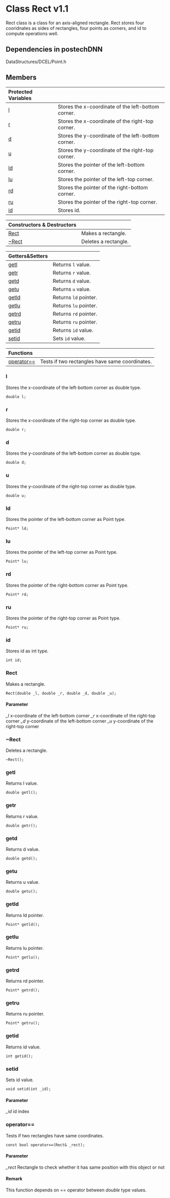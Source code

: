 # Class Rect v1.1
Rect class is a class for an axis-aligned rectangle.
Rect stores four cooridnates as sides of rectangles, four points as corners, and id to compute operations well.

## Dependencies in postechDNN
DataStructures/DCEL/Point.h

## Members
|Protected Variables||
|:---|:---|
|[l](#l)|Stores the x-coordinate of the left-bottom corner.|
|[r](#r)|Stores the x-coordinate of the right-top corner.|
|[d](#d)|Stores the y-coordinate of the left-bottom corner.|
|[u](#u)|Stores the y-coordinate of the right-top corner.|
|[ld](#ld)|Stores the pointer of the left-bottom corner.|
|[lu](#lu)|Stores the pointer of the left-top corner.|
|[rd](#rd)|Stores the pointer of the right-bottom corner.|
|[ru](#ru)|Stores the pointer of the right-top corner.|
|[id](#id)|Stores id.|

|Constructors & Destructors||
|:---|:---|
|[Rect](#Rect)|Makes a rectangle.|
|[~Rect](#~Rect)|Deletes a rectangle.|

|Getters&Setters||
|:---|:---|
|[getl](#getl)|Returns ```l``` value.|
|[getr](#getr)|Returns ```r``` value.|
|[getd](#getd)|Returns ```d``` value.|
|[getu](#getu)|Returns ```u``` value.|
|[getld](#getld)|Returns ```ld``` pointer.|
|[getlu](#getlu)|Returns ```lu``` pointer.|
|[getrd](#getrd)|Returns ```rd``` pointer.|
|[getru](#getru)|Returns ```ru``` pointer.|
|[getid](#getid)|Returns ```id``` value.|
|[setid](#setid)|Sets ```id``` value.|

|Functions||
|:---|:---|
|[operator==](#operater==)|Tests if two rectangles have same coordinates.|

### l
Stores the x-coordinate of the left-bottom corner as double type.
```
double l;
```
### r
Stores the x-coordinate of the right-top corner as double type.
```
double r;
```
### d
Stores the y-coordinate of the left-bottom corner as double type.
```
double d;
```
### u
Stores the y-coordinate of the right-top corner as double type.
```
double u;
```
### ld
Stores the pointer of the left-bottom corner as Point type.
```
Point* ld;
```
### lu
Stores the pointer of the left-top corner as Point type.
```
Point* lu;
```
### rd
Stores the pointer of the right-bottom corner as Point type.
```
Point* rd;
```
### ru
Stores the pointer of the right-top corner as Point type.
```
Point* ru;
```
### id
Stores id as int type.
```
int id;
```
### Rect
Makes a rectangle.
```
Rect(double _l, double _r, double _d, double _u);
```
#### Parameter
*_l*
x-coordinate of the left-bottom corner
*_r*
x-coordinate of the right-top corner
*_d*
y-coordinate of the left-bottom corner
*_u*
y-coordinate of the right-top corner
### ~Rect
Deletes a rectangle.
```
~Rect();
```
### getl
Returns l value.
```
double getl();
```
### getr
Returns r value.
```
double getr();
```
### getd
Returns d value.
```
double getd();
```
### getu
Returns u value.
```
double getu();
```
### getld
Returns ld pointer.
```
Point* getld();
```
### getlu
Returns lu pointer.
```
Point* getlu();
```
### getrd
Returns rd pointer.
```
Point* getrd();
```
### getru
Returns ru pointer.
```
Point* getru();
```
### getid
Returns id value.
```
int getid();
```
### setid
Sets id value.
```
void setid(int _id);
```
#### Parameter
*_id*
id index
### operator==
Tests if two rectangles have same coordinates.
```
const bool operator==(Rect& _rect);
```
#### Parameter
*_rect*
Rectangle to check whether it has same position with this object or not
#### Remark
This function depends on == operator between *double* type values.